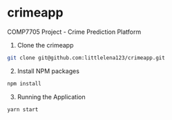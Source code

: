 # crimeapp
COMP7705 Project - Crime Prediction Platform

1. Clone the crimeapp

```sh
git clone git@github.com:littlelena123/crimeapp.git
```

2. Install NPM packages

```sh
npm install
```

3. Running the Application

```sh
yarn start
```

